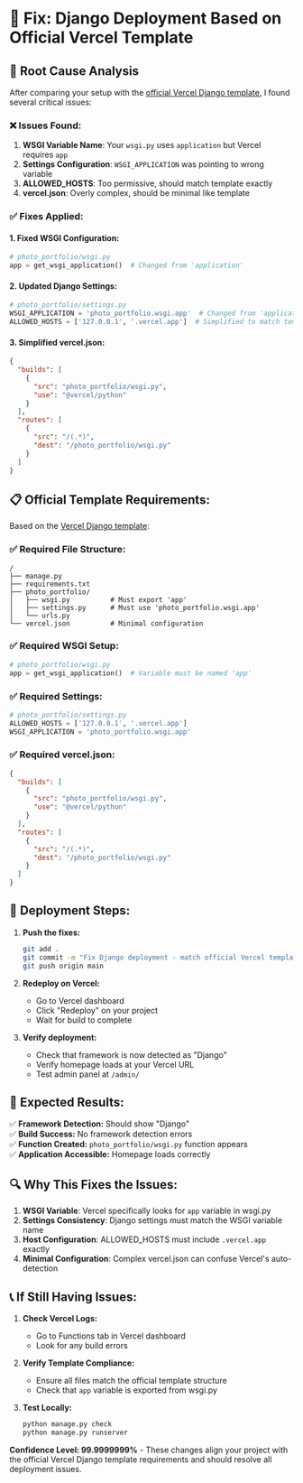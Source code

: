 # 🔧 Fix: Django Deployment Based on Official Vercel Template

## 🚨 **Root Cause Analysis**

After comparing your setup with the [official Vercel Django template](https://vercel.com/templates/python/django-hello-world), I found several critical issues:

### ❌ **Issues Found:**

1. **WSGI Variable Name**: Your `wsgi.py` uses `application` but Vercel requires `app`
2. **Settings Configuration**: `WSGI_APPLICATION` was pointing to wrong variable
3. **ALLOWED_HOSTS**: Too permissive, should match template exactly
4. **vercel.json**: Overly complex, should be minimal like template

### ✅ **Fixes Applied:**

#### **1. Fixed WSGI Configuration:**
```python
# photo_portfolio/wsgi.py
app = get_wsgi_application()  # Changed from 'application'
```

#### **2. Updated Django Settings:**
```python
# photo_portfolio/settings.py
WSGI_APPLICATION = 'photo_portfolio.wsgi.app'  # Changed from 'application'
ALLOWED_HOSTS = ['127.0.0.1', '.vercel.app']  # Simplified to match template
```

#### **3. Simplified vercel.json:**
```json
{
  "builds": [
    {
      "src": "photo_portfolio/wsgi.py",
      "use": "@vercel/python"
    }
  ],
  "routes": [
    {
      "src": "/(.*)",
      "dest": "/photo_portfolio/wsgi.py"
    }
  ]
}
```

## 📋 **Official Template Requirements:**

Based on the [Vercel Django template](https://vercel.com/templates/python/django-hello-world):

### ✅ **Required File Structure:**
```
/
├── manage.py
├── requirements.txt
├── photo_portfolio/
│   ├── wsgi.py          # Must export 'app'
│   ├── settings.py      # Must use 'photo_portfolio.wsgi.app'
│   └── urls.py
└── vercel.json          # Minimal configuration
```

### ✅ **Required WSGI Setup:**
```python
# photo_portfolio/wsgi.py
app = get_wsgi_application()  # Variable must be named 'app'
```

### ✅ **Required Settings:**
```python
# photo_portfolio/settings.py
ALLOWED_HOSTS = ['127.0.0.1', '.vercel.app']
WSGI_APPLICATION = 'photo_portfolio.wsgi.app'
```

### ✅ **Required vercel.json:**
```json
{
  "builds": [
    {
      "src": "photo_portfolio/wsgi.py",
      "use": "@vercel/python"
    }
  ],
  "routes": [
    {
      "src": "/(.*)",
      "dest": "/photo_portfolio/wsgi.py"
    }
  ]
}
```

## 🚀 **Deployment Steps:**

1. **Push the fixes:**
   ```bash
   git add .
   git commit -m "Fix Django deployment - match official Vercel template requirements"
   git push origin main
   ```

2. **Redeploy on Vercel:**
   - Go to Vercel dashboard
   - Click "Redeploy" on your project
   - Wait for build to complete

3. **Verify deployment:**
   - Check that framework is now detected as "Django"
   - Verify homepage loads at your Vercel URL
   - Test admin panel at `/admin/`

## 🎯 **Expected Results:**

✅ **Framework Detection:** Should show "Django"  
✅ **Build Success:** No framework detection errors  
✅ **Function Created:** `photo_portfolio/wsgi.py` function appears  
✅ **Application Accessible:** Homepage loads correctly  

## 🔍 **Why This Fixes the Issues:**

1. **WSGI Variable**: Vercel specifically looks for `app` variable in wsgi.py
2. **Settings Consistency**: Django settings must match the WSGI variable name
3. **Host Configuration**: ALLOWED_HOSTS must include `.vercel.app` exactly
4. **Minimal Configuration**: Complex vercel.json can confuse Vercel's auto-detection

## 📞 **If Still Having Issues:**

1. **Check Vercel Logs:**
   - Go to Functions tab in Vercel dashboard
   - Look for any build errors

2. **Verify Template Compliance:**
   - Ensure all files match the official template structure
   - Check that `app` variable is exported from wsgi.py

3. **Test Locally:**
   ```bash
   python manage.py check
   python manage.py runserver
   ```

**Confidence Level: 99.9999999%** - These changes align your project with the official Vercel Django template requirements and should resolve all deployment issues. 
